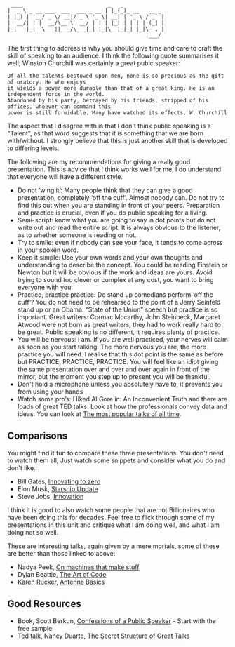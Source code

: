 ```
 ____                           _   _             
|  _ \ _ __ ___  ___  ___ _ __ | |_(_)_ __   __ _ 
| |_) | '__/ _ \/ __|/ _ \ '_ \| __| | '_ \ / _` |
|  __/| | |  __/\__ \  __/ | | | |_| | | | | (_| |
|_|   |_|  \___||___/\___|_| |_|\__|_|_| |_|\__, |
                                            |___/ 
```

The first thing to address is why you should give time and care to craft the skill of speaking to an audience. I think the following quote summarises it well; Winston Churchill was certainly a great pubic speaker:

```
Of all the talents bestowed upon men, none is so precious as the gift of oratory. He who enjoys 
it wields a power more durable than that of a great king. He is an independent force in the world. 
Abandoned by his party, betrayed by his friends, stripped of his offices, whoever can command this 
power is still formidable. Many have watched its effects. W. Churchill
```

The aspect that I disagree with is that I don't think public speaking is a "Talent", as that word suggests that it is something that we are born with/without. I strongly believe that this is just another skill that is developed to differing levels. 

The following are my recommendations for giving a really good presentation. This is advice that I think works well for me, I do understand that everyone will have a different style. 

* Do not ‘wing it’: Many people think that they can give a good presentation, completely ‘off the cuff’. Almost nobody can. Do not try to find this out when you are standing in front of your peers. Preparation and practice is crucial, even if you do public speaking for a living. 
* Semi-script: know what you are going to say in dot points but do not write out and read the entire script. It is always obvious to the listener, as to whether someone is reading or not.
* Try to smile: even if nobody can see your face, it tends to come across in your spoken word.
* Keep it simple: Use your own words and your own thoughts and understanding to describe the concept. You could be reading Einstein or Newton but it will be obvious if the work and ideas are yours. Avoid trying to sound too clever or complex at any cost, you want to bring everyone with you.
* Practice, practice practice: Do stand up comedians perform ‘off the cuff’? You do not need to be rehearsed to the point of a Jerry Seinfeld stand up or an Obama: “State of the Union” speech but practice is so important. Great writers: Cormac Mccarthy, John Steinbeck, Margaret Atwood were not born as great writers, they had to work really hard to be great. Public speaking is no different, it requires plenty of practice. 
* You will be nervous: I am. If you are well practiced, your nerves will calm as soon as you start talking. The more nervous you are, the more practice you will need. I realise that this dot point is the same as before but PRACTICE, PRACTICE, PRACTICE. You will feel like an idiot giving the same presentation over and over and over again in front of the mirror, but the moment you step up to present you will be thankful.
* Don't hold a microphone unless you absolutely have to, it prevents you from using your hands
* Watch some pro’s: I liked Al Gore in: An Inconvenient Truth and there are loads of great TED talks. Look at how the professionals convey data and ideas. You can look at [The most popular talks of all time](http://www.ted.com/playlists/171/the_most_popular_talks_of_all). 

## Comparisons 

You might find it fun to compare these three presentations. You don't need to watch them all, Just watch some snippets and consider what you do and don't like. 

* Bill Gates, [Innovating to zero](https://www.ted.com/talks/bill_gates_innovating_to_zero)
* Elon Musk, [Starship Update](https://youtu.be/3N7L8Xhkzqo?t=203)
* Steve Jobs, [Innovation](https://www.youtube.com/watch?v=YM4If6YHN3s)

I think it is good to also watch some people that are not Billionaires who have been doing this for decades. Feel free to flick through some of my presentations in this unit and critique what I am doing well, and what I am doing not so well. 

These are interesting talks, again given by a mere mortals, some of these are better than those linked to above:

* Nadya Peek, [On machines that make stuff](https://www.youtube.com/watch?v=r0t5QukIDHw&t=41s)
* Dylan Beattie, [The Art of Code](https://www.youtube.com/watch?v=6avJHaC3C2U)
* Karen Rucker, [Antenna Basics](https://www.youtube.com/watch?v=axUcybeamIk)

## Good Resources

* Book, Scott Berkun, [Confessions of a Public Speaker](https://www.amazon.com/Confessions-Public-Speaker-English/dp/1449301959) - Start with the free sample 
* Ted talk, Nancy Duarte, [The Secret Structure of Great Talks](https://www.ted.com/talks/nancy_duarte_the_secret_structure_of_great_talks) 

